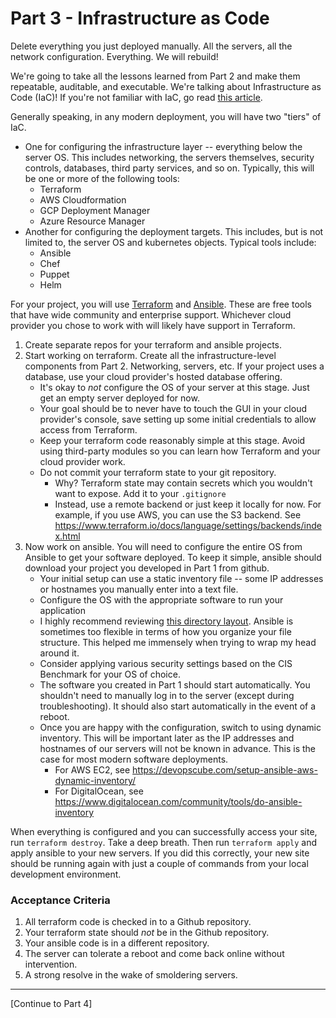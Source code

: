 # Part 3 - Infrastructure as Code

Delete everything you just deployed manually. All the servers, all the network configuration. Everything. We will rebuild!

We're going to take all the lessons learned from Part 2 and make them repeatable, auditable, and executable. We're talking about Infrastructure as Code (IaC)! If you're not familiar with IaC, go read [this article](https://stackify.com/what-is-infrastructure-as-code-how-it-works-best-practices-tutorials/).

Generally speaking, in any modern deployment, you will have two "tiers" of IaC.
- One for configuring the infrastructure layer -- everything below the server OS. This includes networking, the servers themselves, security controls, databases, third party services, and so on. Typically, this will be one or more of the following tools:
  - Terraform
  - AWS Cloudformation
  - GCP Deployment Manager
  - Azure Resource Manager
- Another for configuring the deployment targets. This includes, but is not limited to, the server OS and kubernetes objects. Typical tools include:
  - Ansible
  - Chef
  - Puppet
  - Helm

For your project, you will use [Terraform](https://www.terraform.io/) and [Ansible](https://www.terraform.io/). These are free tools that have wide community and enterprise support. Whichever cloud provider you chose to work with will likely have support in Terraform.

1. Create separate repos for your terraform and ansible projects.
2. Start working on terraform. Create all the infrastructure-level components from Part 2. Networking, servers, etc. If your project uses a database, use your cloud provider's hosted database offering.
    - It's okay to _not_ configure the OS of your server at this stage. Just get an empty server deployed for now.
    - Your goal should be to never have to touch the GUI in your cloud provider's console, save setting up some initial credentials to allow access from Terraform.
    - Keep your terraform code reasonably simple at this stage. Avoid using third-party modules so you can learn how Terraform and your cloud provider work.
    - Do not commit your terraform state to your git repository.
        - Why? Terraform state may contain secrets which you wouldn't want to expose. Add it to your `.gitignore`
        - Instead, use a remote backend or just keep it locally for now. For example, if you use AWS, you can use the S3 backend. See https://www.terraform.io/docs/language/settings/backends/index.html
3. Now work on ansible. You will need to configure the entire OS from Ansible to get your software deployed. To keep it simple, ansible should download your project you developed in Part 1 from github.
    - Your initial setup can use a static inventory file -- some IP addresses or hostnames you manually enter into a text file.
    - Configure the OS with the appropriate software to run your application
    - I highly recommend reviewing [this directory layout](https://dev.to/tmidi/ansible-directory-layout-5edj). Ansible is sometimes too flexible in terms of how you organize your file structure. This helped me immensely when trying to wrap my head around it.
    - Consider applying various security settings based on the CIS Benchmark for your OS of choice.
    - The software you created in Part 1 should start automatically. You shouldn't need to manually log in to the server (except during troubleshooting). It should also start automatically in the event of a reboot.
    - Once you are happy with the configuration, switch to using dynamic inventory. This will be important later as the IP addresses and hostnames of our servers will not be known in advance. This is the case for most modern software deployments.
      - For AWS EC2, see https://devopscube.com/setup-ansible-aws-dynamic-inventory/
      - For DigitalOcean, see https://www.digitalocean.com/community/tools/do-ansible-inventory

When everything is configured and you can successfully access your site, run `terraform destroy`. Take a deep breath. Then run `terraform apply` and apply ansible to your new servers. If you did this correctly, your new site should be running again with just a couple of commands from your local development environment.

### Acceptance Criteria
1. All terraform code is checked in to a Github repository.
2. Your terraform state should _not_ be in the Github repository.
3. Your ansible code is in a different repository.
4. The server can tolerate a reboot and come back online without intervention.
5. A strong resolve in the wake of smoldering servers.

---

[Continue to Part 4]